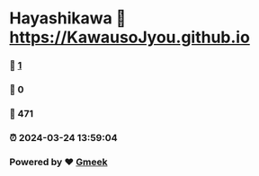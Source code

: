 # Hayashikawa :link: https://KawausoJyou.github.io 
### :page_facing_up: [1](https://KawausoJyou.github.io/tag.html) 
### :speech_balloon: 0 
### :hibiscus: 471 
### :alarm_clock: 2024-03-24 13:59:04 
### Powered by :heart: [Gmeek](https://github.com/Meekdai/Gmeek)
